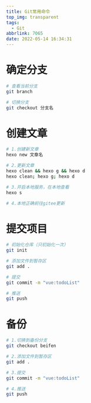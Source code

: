 ```yaml
---
title: Git常用命令
top_img: transparent
tags:
  - Git
abbrlink: 7065
date: 2022-05-14 16:34:31
---
```


# 确定分支

```bash
# 查看当前分支
git branch

# 切换分支
git checkout 分支名
```

# 创建文章

```bash
# 1.创建新文章
hexo new 文章名

# 2.更新文章
hexo clean && hexo g && hexo d
hexo clean; hexo g; hexo d

# 3.开启本地服务，在本地查看
hexo s

# 4.本地正确前往gitee更新
```

# 提交项目

```bash
# 初始化仓库（只初始化一次）
git init

# 添加文件到暂存区
git add .

# 提交
git commit -m "vue:todoList"

# 推送
git push

```

# 备份

```bash
# 1.切换到备份分支
git checkout beifen

# 2.添加文件到暂存区
git add .

# 3.提交
git commit -m "vue:todoList"

# 4.推送
git push
```

